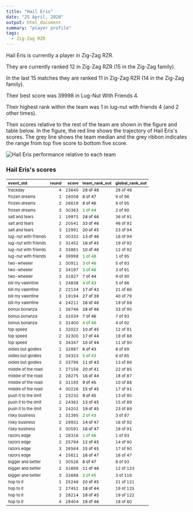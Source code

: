 ```yaml
---
title: "Hail Eris"
date: "25 April, 2020"
output: html_document
summary: "player profile"
tags:
  - Zig-Zag RZR
---
```





Hail Eris is currently a player in Zig-Zag RZR.  

They are currently ranked 12 in Zig-Zag RZR (15 in the Zig-Zag family).  

In the last 15 matches they are ranked 11 in Zig-Zag RZR (14 in the Zig-Zag family).  

Their best score was 39998 in Lug-Nut With Friends 4.

Their highest rank within the team was 1 in lug-nut with friends 4 (and 2 other times). 

Their scores relative to the rest of the team are shown in the figure and table below. In the figure, the red line shows the trajectory of Hail Eris's scores. The grey line shows the team median and the grey ribbon indicates the range from top five score to bottom five score.

![Hail Eris performance relative to each team](HailErisZig-ZagRZR.jpg)


### Hail Eris's scores

<table class="table table-striped" style="font-size: 11px; margin-left: auto; margin-right: auto;">
 <thead>
  <tr>
   <th style="text-align:left;"> event_std </th>
   <th style="text-align:right;"> round </th>
   <th style="text-align:right;"> score </th>
   <th style="text-align:left;"> team_rank_out </th>
   <th style="text-align:left;"> global_rank_out </th>
  </tr>
 </thead>
<tbody>
  <tr>
   <td style="text-align:left;"> trackday </td>
   <td style="text-align:right;"> 4 </td>
   <td style="text-align:right;"> 23640 </td>
   <td style="text-align:left;"> <span style="     color: black !important;">28 of 48</span> </td>
   <td style="text-align:left;"> 28 of 48 </td>
  </tr>
  <tr>
   <td style="text-align:left;"> frozen dreams </td>
   <td style="text-align:right;"> 1 </td>
   <td style="text-align:right;"> 26008 </td>
   <td style="text-align:left;"> <span style="     color: black !important;">6 of 47</span> </td>
   <td style="text-align:left;"> 9 of 96 </td>
  </tr>
  <tr>
   <td style="text-align:left;"> frozen dreams </td>
   <td style="text-align:right;"> 2 </td>
   <td style="text-align:right;"> 26619 </td>
   <td style="text-align:left;"> <span style="     color: black !important;">8 of 46</span> </td>
   <td style="text-align:left;"> 9 of 95 </td>
  </tr>
  <tr>
   <td style="text-align:left;"> frozen dreams </td>
   <td style="text-align:right;"> 3 </td>
   <td style="text-align:right;"> 30363 </td>
   <td style="text-align:left;"> <span style="     color: green !important;">1 of 44</span> </td>
   <td style="text-align:left;"> 2 of 90 </td>
  </tr>
  <tr>
   <td style="text-align:left;"> salt and tears </td>
   <td style="text-align:right;"> 1 </td>
   <td style="text-align:right;"> 19975 </td>
   <td style="text-align:left;"> <span style="     color: black !important;">28 of 46</span> </td>
   <td style="text-align:left;"> 36 of 91 </td>
  </tr>
  <tr>
   <td style="text-align:left;"> salt and tears </td>
   <td style="text-align:right;"> 2 </td>
   <td style="text-align:right;"> 20541 </td>
   <td style="text-align:left;"> <span style="     color: black !important;">33 of 46</span> </td>
   <td style="text-align:left;"> 46 of 92 </td>
  </tr>
  <tr>
   <td style="text-align:left;"> salt and tears </td>
   <td style="text-align:right;"> 3 </td>
   <td style="text-align:right;"> 22991 </td>
   <td style="text-align:left;"> <span style="     color: black !important;">20 of 45</span> </td>
   <td style="text-align:left;"> 23 of 94 </td>
  </tr>
  <tr>
   <td style="text-align:left;"> lug-nut with friends </td>
   <td style="text-align:right;"> 1 </td>
   <td style="text-align:right;"> 30332 </td>
   <td style="text-align:left;"> <span style="     color: black !important;">13 of 46</span> </td>
   <td style="text-align:left;"> 16 of 94 </td>
  </tr>
  <tr>
   <td style="text-align:left;"> lug-nut with friends </td>
   <td style="text-align:right;"> 2 </td>
   <td style="text-align:right;"> 31452 </td>
   <td style="text-align:left;"> <span style="     color: black !important;">16 of 45</span> </td>
   <td style="text-align:left;"> 19 of 92 </td>
  </tr>
  <tr>
   <td style="text-align:left;"> lug-nut with friends </td>
   <td style="text-align:right;"> 3 </td>
   <td style="text-align:right;"> 33881 </td>
   <td style="text-align:left;"> <span style="     color: black !important;">10 of 46</span> </td>
   <td style="text-align:left;"> 12 of 92 </td>
  </tr>
  <tr>
   <td style="text-align:left;"> lug-nut with friends </td>
   <td style="text-align:right;"> 4 </td>
   <td style="text-align:right;"> 39998 </td>
   <td style="text-align:left;"> <span style="     color: green !important;">1 of 48</span> </td>
   <td style="text-align:left;"> 1 of 95 </td>
  </tr>
  <tr>
   <td style="text-align:left;"> two-wheeler </td>
   <td style="text-align:right;"> 1 </td>
   <td style="text-align:right;"> 30911 </td>
   <td style="text-align:left;"> <span style="     color: green !important;">3 of 46</span> </td>
   <td style="text-align:left;"> 5 of 93 </td>
  </tr>
  <tr>
   <td style="text-align:left;"> two-wheeler </td>
   <td style="text-align:right;"> 2 </td>
   <td style="text-align:right;"> 34197 </td>
   <td style="text-align:left;"> <span style="     color: green !important;">3 of 46</span> </td>
   <td style="text-align:left;"> 3 of 91 </td>
  </tr>
  <tr>
   <td style="text-align:left;"> two-wheeler </td>
   <td style="text-align:right;"> 3 </td>
   <td style="text-align:right;"> 31827 </td>
   <td style="text-align:left;"> <span style="     color: black !important;">7 of 44</span> </td>
   <td style="text-align:left;"> 9 of 90 </td>
  </tr>
  <tr>
   <td style="text-align:left;"> bill my valentine </td>
   <td style="text-align:right;"> 1 </td>
   <td style="text-align:right;"> 24838 </td>
   <td style="text-align:left;"> <span style="     color: green !important;">4 of 43</span> </td>
   <td style="text-align:left;"> 5 of 86 </td>
  </tr>
  <tr>
   <td style="text-align:left;"> bill my valentine </td>
   <td style="text-align:right;"> 2 </td>
   <td style="text-align:right;"> 22134 </td>
   <td style="text-align:left;"> <span style="     color: black !important;">17 of 43</span> </td>
   <td style="text-align:left;"> 21 of 86 </td>
  </tr>
  <tr>
   <td style="text-align:left;"> bill my valentine </td>
   <td style="text-align:right;"> 3 </td>
   <td style="text-align:right;"> 19194 </td>
   <td style="text-align:left;"> <span style="     color: black !important;">27 of 39</span> </td>
   <td style="text-align:left;"> 40 of 79 </td>
  </tr>
  <tr>
   <td style="text-align:left;"> bill my valentine </td>
   <td style="text-align:right;"> 4 </td>
   <td style="text-align:right;"> 24211 </td>
   <td style="text-align:left;"> <span style="     color: black !important;">16 of 46</span> </td>
   <td style="text-align:left;"> 19 of 88 </td>
  </tr>
  <tr>
   <td style="text-align:left;"> bonus bonanza </td>
   <td style="text-align:right;"> 1 </td>
   <td style="text-align:right;"> 26746 </td>
   <td style="text-align:left;"> <span style="     color: black !important;">28 of 46</span> </td>
   <td style="text-align:left;"> 33 of 90 </td>
  </tr>
  <tr>
   <td style="text-align:left;"> bonus bonanza </td>
   <td style="text-align:right;"> 2 </td>
   <td style="text-align:right;"> 31034 </td>
   <td style="text-align:left;"> <span style="     color: black !important;">7 of 46</span> </td>
   <td style="text-align:left;"> 7 of 93 </td>
  </tr>
  <tr>
   <td style="text-align:left;"> bonus bonanza </td>
   <td style="text-align:right;"> 3 </td>
   <td style="text-align:right;"> 31400 </td>
   <td style="text-align:left;"> <span style="     color: green !important;">4 of 46</span> </td>
   <td style="text-align:left;"> 4 of 92 </td>
  </tr>
  <tr>
   <td style="text-align:left;"> top speed </td>
   <td style="text-align:right;"> 1 </td>
   <td style="text-align:right;"> 32022 </td>
   <td style="text-align:left;"> <span style="     color: black !important;">10 of 45</span> </td>
   <td style="text-align:left;"> 12 of 91 </td>
  </tr>
  <tr>
   <td style="text-align:left;"> top speed </td>
   <td style="text-align:right;"> 2 </td>
   <td style="text-align:right;"> 32300 </td>
   <td style="text-align:left;"> <span style="     color: black !important;">17 of 44</span> </td>
   <td style="text-align:left;"> 19 of 88 </td>
  </tr>
  <tr>
   <td style="text-align:left;"> top speed </td>
   <td style="text-align:right;"> 3 </td>
   <td style="text-align:right;"> 34347 </td>
   <td style="text-align:left;"> <span style="     color: black !important;">10 of 44</span> </td>
   <td style="text-align:left;"> 11 of 90 </td>
  </tr>
  <tr>
   <td style="text-align:left;"> oldies but goldies </td>
   <td style="text-align:right;"> 1 </td>
   <td style="text-align:right;"> 32987 </td>
   <td style="text-align:left;"> <span style="     color: black !important;">6 of 43</span> </td>
   <td style="text-align:left;"> 8 of 89 </td>
  </tr>
  <tr>
   <td style="text-align:left;"> oldies but goldies </td>
   <td style="text-align:right;"> 2 </td>
   <td style="text-align:right;"> 34323 </td>
   <td style="text-align:left;"> <span style="     color: green !important;">5 of 43</span> </td>
   <td style="text-align:left;"> 6 of 85 </td>
  </tr>
  <tr>
   <td style="text-align:left;"> oldies but goldies </td>
   <td style="text-align:right;"> 3 </td>
   <td style="text-align:right;"> 33796 </td>
   <td style="text-align:left;"> <span style="     color: black !important;">11 of 43</span> </td>
   <td style="text-align:left;"> 13 of 86 </td>
  </tr>
  <tr>
   <td style="text-align:left;"> middle of the road </td>
   <td style="text-align:right;"> 1 </td>
   <td style="text-align:right;"> 27156 </td>
   <td style="text-align:left;"> <span style="     color: black !important;">20 of 41</span> </td>
   <td style="text-align:left;"> 22 of 85 </td>
  </tr>
  <tr>
   <td style="text-align:left;"> middle of the road </td>
   <td style="text-align:right;"> 2 </td>
   <td style="text-align:right;"> 28275 </td>
   <td style="text-align:left;"> <span style="     color: black !important;">16 of 44</span> </td>
   <td style="text-align:left;"> 18 of 87 </td>
  </tr>
  <tr>
   <td style="text-align:left;"> middle of the road </td>
   <td style="text-align:right;"> 3 </td>
   <td style="text-align:right;"> 31195 </td>
   <td style="text-align:left;"> <span style="     color: black !important;">9 of 45</span> </td>
   <td style="text-align:left;"> 10 of 88 </td>
  </tr>
  <tr>
   <td style="text-align:left;"> middle of the road </td>
   <td style="text-align:right;"> 4 </td>
   <td style="text-align:right;"> 30226 </td>
   <td style="text-align:left;"> <span style="     color: black !important;">15 of 45</span> </td>
   <td style="text-align:left;"> 17 of 91 </td>
  </tr>
  <tr>
   <td style="text-align:left;"> push it to the limit </td>
   <td style="text-align:right;"> 1 </td>
   <td style="text-align:right;"> 23232 </td>
   <td style="text-align:left;"> <span style="     color: black !important;">9 of 45</span> </td>
   <td style="text-align:left;"> 13 of 90 </td>
  </tr>
  <tr>
   <td style="text-align:left;"> push it to the limit </td>
   <td style="text-align:right;"> 2 </td>
   <td style="text-align:right;"> 24362 </td>
   <td style="text-align:left;"> <span style="     color: black !important;">13 of 45</span> </td>
   <td style="text-align:left;"> 15 of 89 </td>
  </tr>
  <tr>
   <td style="text-align:left;"> push it to the limit </td>
   <td style="text-align:right;"> 3 </td>
   <td style="text-align:right;"> 24202 </td>
   <td style="text-align:left;"> <span style="     color: black !important;">19 of 45</span> </td>
   <td style="text-align:left;"> 23 of 89 </td>
  </tr>
  <tr>
   <td style="text-align:left;"> risky business </td>
   <td style="text-align:right;"> 1 </td>
   <td style="text-align:right;"> 31395 </td>
   <td style="text-align:left;"> <span style="     color: green !important;">2 of 43</span> </td>
   <td style="text-align:left;"> 3 of 87 </td>
  </tr>
  <tr>
   <td style="text-align:left;"> risky business </td>
   <td style="text-align:right;"> 2 </td>
   <td style="text-align:right;"> 29931 </td>
   <td style="text-align:left;"> <span style="     color: black !important;">14 of 47</span> </td>
   <td style="text-align:left;"> 16 of 92 </td>
  </tr>
  <tr>
   <td style="text-align:left;"> risky business </td>
   <td style="text-align:right;"> 3 </td>
   <td style="text-align:right;"> 30591 </td>
   <td style="text-align:left;"> <span style="     color: black !important;">16 of 47</span> </td>
   <td style="text-align:left;"> 18 of 91 </td>
  </tr>
  <tr>
   <td style="text-align:left;"> razors edge </td>
   <td style="text-align:right;"> 1 </td>
   <td style="text-align:right;"> 28316 </td>
   <td style="text-align:left;"> <span style="     color: green !important;">1 of 46</span> </td>
   <td style="text-align:left;"> 1 of 93 </td>
  </tr>
  <tr>
   <td style="text-align:left;"> razors edge </td>
   <td style="text-align:right;"> 2 </td>
   <td style="text-align:right;"> 25794 </td>
   <td style="text-align:left;"> <span style="     color: black !important;">12 of 45</span> </td>
   <td style="text-align:left;"> 14 of 90 </td>
  </tr>
  <tr>
   <td style="text-align:left;"> razors edge </td>
   <td style="text-align:right;"> 3 </td>
   <td style="text-align:right;"> 26564 </td>
   <td style="text-align:left;"> <span style="     color: black !important;">15 of 45</span> </td>
   <td style="text-align:left;"> 17 of 90 </td>
  </tr>
  <tr>
   <td style="text-align:left;"> razors edge </td>
   <td style="text-align:right;"> 4 </td>
   <td style="text-align:right;"> 25611 </td>
   <td style="text-align:left;"> <span style="     color: black !important;">16 of 47</span> </td>
   <td style="text-align:left;"> 16 of 47 </td>
  </tr>
  <tr>
   <td style="text-align:left;"> bigger and better </td>
   <td style="text-align:right;"> 1 </td>
   <td style="text-align:right;"> 30526 </td>
   <td style="text-align:left;"> <span style="     color: black !important;">8 of 47</span> </td>
   <td style="text-align:left;"> 8 of 93 </td>
  </tr>
  <tr>
   <td style="text-align:left;"> bigger and better </td>
   <td style="text-align:right;"> 2 </td>
   <td style="text-align:right;"> 31689 </td>
   <td style="text-align:left;"> <span style="     color: black !important;">11 of 46</span> </td>
   <td style="text-align:left;"> 12 of 123 </td>
  </tr>
  <tr>
   <td style="text-align:left;"> bigger and better </td>
   <td style="text-align:right;"> 3 </td>
   <td style="text-align:right;"> 32688 </td>
   <td style="text-align:left;"> <span style="     color: green !important;">2 of 45</span> </td>
   <td style="text-align:left;"> 3 of 116 </td>
  </tr>
  <tr>
   <td style="text-align:left;"> hop to it </td>
   <td style="text-align:right;"> 1 </td>
   <td style="text-align:right;"> 25246 </td>
   <td style="text-align:left;"> <span style="     color: black !important;">20 of 45</span> </td>
   <td style="text-align:left;"> 21 of 121 </td>
  </tr>
  <tr>
   <td style="text-align:left;"> hop to it </td>
   <td style="text-align:right;"> 2 </td>
   <td style="text-align:right;"> 27452 </td>
   <td style="text-align:left;"> <span style="     color: black !important;">18 of 44</span> </td>
   <td style="text-align:left;"> 19 of 125 </td>
  </tr>
  <tr>
   <td style="text-align:left;"> hop to it </td>
   <td style="text-align:right;"> 3 </td>
   <td style="text-align:right;"> 28214 </td>
   <td style="text-align:left;"> <span style="     color: black !important;">18 of 45</span> </td>
   <td style="text-align:left;"> 19 of 122 </td>
  </tr>
  <tr>
   <td style="text-align:left;"> hop to it </td>
   <td style="text-align:right;"> 4 </td>
   <td style="text-align:right;"> 28404 </td>
   <td style="text-align:left;"> <span style="     color: black !important;">18 of 46</span> </td>
   <td style="text-align:left;"> 18 of 80 </td>
  </tr>
</tbody>
</table>
